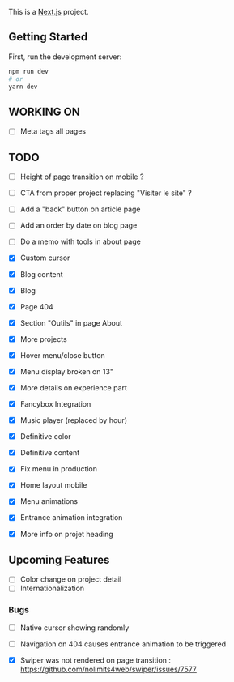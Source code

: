 This is a [Next.js](https://nextjs.org) project.

## Getting Started

First, run the development server:

```bash
npm run dev
# or
yarn dev
```
## WORKING ON
- [ ] Meta tags all pages

## TODO
- [ ] Height of page transition on mobile ?
- [ ] CTA from proper project replacing "Visiter le site" ?
- [ ] Add a "back" button on article page
- [ ] Add an order by date on blog page
- [ ] Do a memo with tools in about page

- [x] Custom cursor
- [x] Blog content
- [x] Blog
- [x] Page 404
- [x] Section "Outils" in page About
- [x] More projects
- [x] Hover menu/close button
- [x] Menu display broken on 13"
- [x] More details on experience part
- [x] Fancybox Integration
- [x] Music player (replaced by hour)
- [x] Definitive color
- [x] Definitive content
- [x] Fix menu in production
- [x] Home layout mobile
- [x] Menu animations
- [x] Entrance animation integration
- [x] More info on projet heading

## Upcoming Features

- [ ] Color change on project detail
- [ ] Internationalization
    
### Bugs
- [ ] Native cursor showing randomly
- [ ] Navigation on 404 causes entrance animation to be triggered
- [x] Swiper was not rendered on page transition : https://github.com/nolimits4web/swiper/issues/7577

